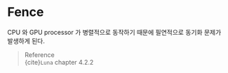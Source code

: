 # Fence
CPU 와 GPU processor 가 병렬적으로 동작하기 때문에 필연적으로 동기화 문제가 발생하게 된다.



> Reference  
> {cite}`Luna` chapter 4.2.2  
